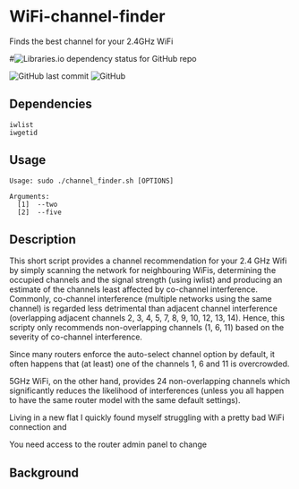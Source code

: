 # WiFi-channel-finder
Finds the best channel for your 2.4GHz WiFi

#![Libraries.io dependency status for GitHub repo](https://img.shields.io/librariesio/github/USBGuard/usbguard?style=plastic)

![GitHub last commit](https://img.shields.io/github/last-commit/thomasgruebl/WiFi-channel-finder?style=plastic) ![GitHub](https://img.shields.io/github/license/thomasgruebl/WiFi-channel-finder?style=plastic)

**Dependencies**
---

```
iwlist
iwgetid

```

**Usage**
---

```
Usage: sudo ./channel_finder.sh [OPTIONS]

Arguments:
  [1]  --two
  [2]  --five
```

**Description**
---

This short script provides a channel recommendation for your 2.4 GHz Wifi by simply scanning the network for neighbouring WiFis,
determining the occupied channels and the signal strength (using iwlist) and producing an estimate of the channels least affected by co-channel interference. Commonly, co-channel interference (multiple networks using the same channel) is regarded less detrimental than adjacent channel interference (overlapping adjacent channels 2, 3, 4, 5, 7, 8, 9, 10, 12, 13, 14). Hence, this scripty only recommends non-overlapping channels (1, 6, 11) based on the severity of co-channel interference.

Since many routers enforce the auto-select channel option by default, it often happens that (at least) one of the channels 1, 6 and 11 is overcrowded.

5GHz WiFi, on the other hand, provides 24 non-overlapping channels which significantly reduces the likelihood
of interferences (unless you all happen to have the same router model with the same default settings).

Living in a new flat I quickly found myself struggling with a pretty bad WiFi connection and 

You need access to the router admin panel to change 


**Background**
---

